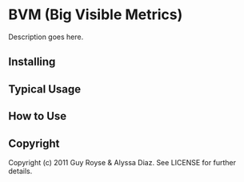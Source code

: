 BVM (Big Visible Metrics)
=========================

Description goes here.

Installing
----------

Typical Usage
-------------

How to Use
----------

Copyright
---------

Copyright (c) 2011 Guy Royse & Alyssa Diaz. See LICENSE for further details.


